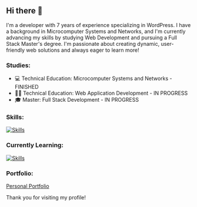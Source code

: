 ## Hi there  👋

I'm a developer with 7 years of experience specializing in WordPress. I have a background in Microcomputer Systems and Networks, and I'm currently advancing my skills by studying Web Development and pursuing a Full Stack Master's degree. I'm passionate about creating dynamic, user-friendly web solutions and always eager to learn more!

### Studies:

- 💻 Technical Education: Microcomputer Systems and Networks - FINISHED
- 👨‍💻 Technical Education: Web Application Development - IN PROGRESS
- 🎓 Master: Full Stack Development - IN PROGRESS


### Skills:
[![Skills](https://skillicons.dev/icons?i=js,html,css,visualstudio,vite,bootstrap,wordpress,npm,github)](https://skillicons.dev)


### Currently Learning:
[![Skills](https://skillicons.dev/icons?i=react,ts,angular,mysql,mongodb,java,php)](https://skillicons.dev)


### Portfolio:
[Personal Portfolio](https://jjportfolioweb.netlify.app/) 


Thank you for visiting my profile!
